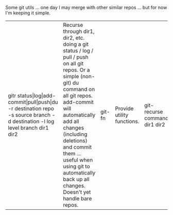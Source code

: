 Some git utils ... one day I may merge with other similar repos ... but for now I'm keeping it simple.

<table>
<tr>

<td>gitr status|log|add-commit|pull|push|du -r destination repo -s source branch -d destination -l log level branch dir1 dir2</td>
<td>Recurse through dir1, dir2, etc. doing a git status / log / pull / push on all git repos.  Or a simple (non-git) du command on all git repos.  add-commit will automatically add all changes (including deletions) and commit them ... useful when using git to automatically back up all changes.  Doesn't yet handle bare repos.</td>
<td>git-fn</td>
<td>Provide utility functions.</td>
<td>git-recurse command dir1 dir2</td>
<td>Recurse through dir1, dir2, etc. doing "command" on all git repos.  Doesn't yet handle bare repos.</td>

</tr>
</table>


